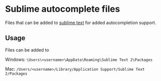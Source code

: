 # Sublime autocomplete files

Files that can be added to [sublime text](http://www.sublimetext.com/) for added autocompletion support.

## Usage

Files can be added to

Windows: `\Users\<username>\AppData\Roaming\Sublime Text 2\Packages`

Mac: `/Users/<username>/Library/Application Support/Sublime Text 2/Packages`